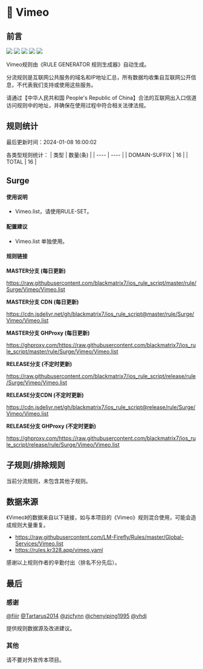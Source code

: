 # 🧸 Vimeo

## 前言

![](https://shields.io/badge/-移除重复规则-ff69b4) ![](https://shields.io/badge/-DOMAIN与DOMAIN--SUFFIX合并-green) ![](https://shields.io/badge/-DOMAIN--SUFFIX间合并-critical) ![](https://shields.io/badge/-DOMAIN--SUFFIX与DOMAIN--KEYWORD合并-blue) ![](https://shields.io/badge/-IP--CIDR(6)合并-blueviolet) 

Vimeo规则由《RULE GENERATOR 规则生成器》自动生成。

分流规则是互联网公共服务的域名和IP地址汇总，所有数据均收集自互联网公开信息，不代表我们支持或使用这些服务。

请通过【中华人民共和国 People's Republic of China】合法的互联网出入口信道访问规则中的地址，并确保在使用过程中符合相关法律法规。

## 规则统计

最后更新时间：2024-01-08 16:00:02

各类型规则统计：
| 类型 | 数量(条)  | 
| ---- | ----  |
| DOMAIN-SUFFIX | 16  | 
| TOTAL | 16  | 


## Surge 

#### 使用说明
- Vimeo.list，请使用RULE-SET。

#### 配置建议
- Vimeo.list 单独使用。

#### 规则链接
**MASTER分支 (每日更新)**

https://raw.githubusercontent.com/blackmatrix7/ios_rule_script/master/rule/Surge/Vimeo/Vimeo.list

**MASTER分支 CDN (每日更新)**

https://cdn.jsdelivr.net/gh/blackmatrix7/ios_rule_script@master/rule/Surge/Vimeo/Vimeo.list

**MASTER分支 GHProxy (每日更新)**

https://ghproxy.com/https://raw.githubusercontent.com/blackmatrix7/ios_rule_script/master/rule/Surge/Vimeo/Vimeo.list

**RELEASE分支 (不定时更新)**

https://raw.githubusercontent.com/blackmatrix7/ios_rule_script/release/rule/Surge/Vimeo/Vimeo.list

**RELEASE分支CDN (不定时更新)**

https://cdn.jsdelivr.net/gh/blackmatrix7/ios_rule_script@release/rule/Surge/Vimeo/Vimeo.list

**RELEASE分支 GHProxy (不定时更新)**

https://ghproxy.com/https://raw.githubusercontent.com/blackmatrix7/ios_rule_script/release/rule/Surge/Vimeo/Vimeo.list

## 子规则/排除规则


当前分流规则，未包含其他子规则。

## 数据来源

《Vimeo》的数据来自以下链接，如与本项目的《Vimeo》规则混合使用，可能会造成规则大量重复。

- https://raw.githubusercontent.com/LM-Firefly/Rules/master/Global-Services/Vimeo.list
- https://rules.kr328.app/vimeo.yaml


感谢以上规则作者的辛勤付出（排名不分先后）。

## 最后

### 感谢

[@fiiir](https://github.com/fiiir) [@Tartarus2014](https://github.com/Tartarus2014) [@zjcfynn](https://github.com/zjcfynn) [@chenyiping1995](https://github.com/chenyiping1995) [@vhdj](https://github.com/vhdj)

提供规则数据源及改进建议。

### 其他

请不要对外宣传本项目。